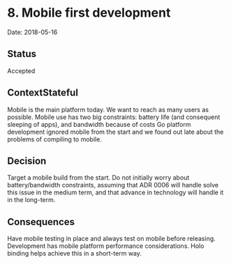 # 8. Mobile first development

Date: 2018-05-16

## Status

Accepted

## ContextStateful

Mobile is the main platform today. We want to reach as many users as possible.
Mobile use has two big constraints:  battery life (and consequent sleeping of apps), and bandwidth because of costs
Go platform development ignored mobile from the start and we found out late about the problems of compiling to mobile.

## Decision

Target a mobile build from the start.
Do not initially worry about battery/bandwidth constraints, assuming that ADR 0006 will handle solve this issue in the medium term, and that advance in technology will handle it in the long-term.

## Consequences

Have mobile testing in place and always test on mobile before releasing.
Development has mobile platform performance considerations.
Holo binding helps achieve this in a short-term way.
